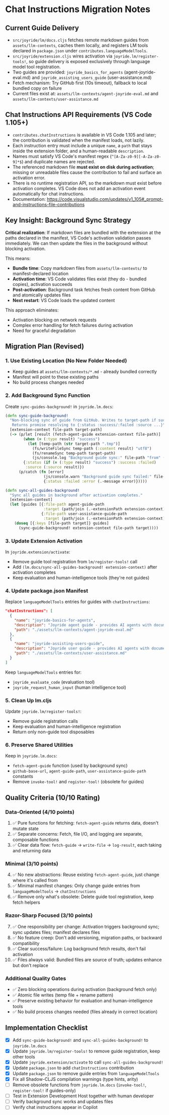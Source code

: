 # Chat Instructions Migration Notes

## Current Guide Delivery
- `src/joyride/lm/docs.cljs` fetches remote markdown guides from `assets/llm-contexts`, caches them locally, and registers LM tools declared in `package.json` under `contributes.languageModelTools`.
- `src/joyride/extension.cljs` wires activation via `joyride.lm/register-tools!`, so guide delivery is exposed exclusively through language model tool registration.
- Two guides are provided: `joyride_basics_for_agents` (agent-joyride-eval.md) and `joyride_assisting_users_guide` (user-assistance.md)
- Fetch mechanism: Try GitHub first (10s timeout), fallback to local bundled copy on failure
- Current files exist at: `assets/llm-contexts/agent-joyride-eval.md` and `assets/llm-contexts/user-assistance.md`

## Chat Instructions API Requirements (VS Code 1.105+)
- `contributes.chatInstructions` is available in VS Code 1.105 and later; the contribution is validated when the manifest loads, not lazily.
- Each instruction entry must include a unique `name`, a `path` that stays inside the extension folder, and a human-readable `description`.
- Names must satisfy VS Code's manifest regex (`^[A-Za-z0-9][-A-Za-z0-9]*$`) and duplicate names are rejected.
- The referenced markdown file **must exist on disk during activation**; missing or unreadable files cause the contribution to fail and surface an activation error.
- There is no runtime registration API, so the markdown must exist before activation completes. VS Code does not add an activation event automatically for chat instructions.
- Documentation: https://code.visualstudio.com/updates/v1_105#_prompt-and-instructions-file-contributions

## Key Insight: Background Sync Strategy
**Critical realization**: If markdown files are bundled with the extension at the paths declared in the manifest, VS Code's activation validation passes immediately. We can then update the files in the background without blocking activation.

This means:
- **Bundle time**: Copy markdown files from `assets/llm-contexts/` to manifest-declared location
- **Activation time**: VS Code validates files exist (they do - bundled copies), activation succeeds
- **Post-activation**: Background task fetches fresh content from GitHub and atomically updates files
- **Next restart**: VS Code loads the updated content

This approach eliminates:
- Activation blocking on network requests
- Complex error handling for fetch failures during activation
- Need for graceful degradation

## Migration Plan (Revised)

### 1. Use Existing Location (No New Folder Needed)
- Keep guides at `assets/llm-contexts/*.md` - already bundled correctly
- Manifest will point to these existing paths
- No build process changes needed

### 2. Add Background Sync Function
Create `sync-guides-background!` in `joyride.lm.docs`:
```clojure
(defn sync-guide-background!
  "Non-blocking sync of guide from GitHub. Writes to target-path if successful.
   Returns promise resolving to {:status :success/:failed :source ...}"
  [extension-context file-path target-path]
  (-> (p/let [result (fetch-agent-guide extension-context file-path)]
        (when (= (:type result) "success")
          (let [temp-path (str target-path ".tmp")]
            (fs/writeFileSync temp-path (:content result) "utf8")
            (fs/renameSync temp-path target-path)
            (js/console.log "Background guide sync:" file-path "from" (:source result))))
        {:status (if (= (:type result) "success") :success :failed)
         :source (:source result)})
      (p/catch (fn [error]
                 (js/console.warn "Background guide sync failed:" file-path (.-message error))
                 {:status :failed :error (.-message error)}))))

(defn sync-all-guides-background!
  "Sync all guides in background after activation completes."
  [extension-context]
  (let [guides [{:file-path agent-guide-path
                 :target (path/join (.-extensionPath extension-context) agent-guide-path)}
                {:file-path user-assistance-guide-path
                 :target (path/join (.-extensionPath extension-context) user-assistance-guide-path)}]]
    (doseq [{:keys [file-path target]} guides]
      (sync-guide-background! extension-context file-path target))))
```

### 3. Update Extension Activation
In `joyride.extension/activate`:
- Remove guide tool registration from `lm/register-tools!` call
- Add `(lm.docs/sync-all-guides-background! extension-context)` after activation completes
- Keep evaluation and human-intelligence tools (they're not guides)

### 4. Update package.json Manifest
Replace `languageModelTools` entries for guides with `chatInstructions`:
```json
"chatInstructions": [
  {
    "name": "joyride-basics-for-agents",
    "description": "Joyride agent guide - provides AI agents with documentation about using Joyride evaluation effectively",
    "path": "./assets/llm-contexts/agent-joyride-eval.md"
  },
  {
    "name": "joyride-assisting-users-guide",
    "description": "Joyride user guide - provides AI agents with documentation about helping users learn Joyride",
    "path": "./assets/llm-contexts/user-assistance.md"
  }
]
```

Keep `languageModelTools` entries for:
- `joyride_evaluate_code` (evaluation tool)
- `joyride_request_human_input` (human intelligence tool)

### 5. Clean Up lm.cljs
Update `joyride.lm/register-tools!`:
- Remove guide registration calls
- Keep evaluation and human-intelligence registration
- Return only non-guide tool disposables

### 6. Preserve Shared Utilities
Keep in `joyride.lm.docs`:
- `fetch-agent-guide` function (used by background sync)
- `github-base-url`, `agent-guide-path`, `user-assistance-guide-path` constants
- Remove `invoke-tool!` and `register-tool!` (obsolete for guides)

## Quality Criteria (10/10 Rating)

### Data-Oriented (4/10 points)
1. ✅ Pure functions for fetching: `fetch-agent-guide` returns data, doesn't mutate state
2. ✅ Separate concerns: Fetch, file I/O, and logging are separate, composable functions
3. ✅ Clear data flow: `fetch-guide` → `write-file` → `log-result`, each taking and returning data

### Minimal (3/10 points)
4. ✅ No new abstractions: Reuse existing `fetch-agent-guide`, just change where it's called from
5. ✅ Minimal manifest changes: Only change guide entries from `languageModelTools` → `chatInstructions`
6. ✅ Remove only what's obsolete: Delete guide tool registration, keep fetch helpers

### Razor-Sharp Focused (3/10 points)
7. ✅ One responsibility per change: Activation triggers background sync; sync updates files; manifest declares files
8. ✅ No feature creep: Don't add versioning, migration paths, or backward compatibility
9. ✅ Clear success/failure: Log background fetch results, don't fail activation
10. ✅ Files always valid: Bundled files are source of truth; updates enhance but don't replace

### Additional Quality Gates
- ✅ Zero blocking operations during activation (background fetch only)
- ✅ Atomic file writes (temp file + rename pattern)
- ✅ Preserve existing behavior for evaluation and human-intelligence tools
- ✅ No build process changes needed (files already in correct location)

## Implementation Checklist
- [x] Add `sync-guide-background!` and `sync-all-guides-background!` to `joyride.lm.docs`
- [x] Update `joyride.lm/register-tools!` to remove guide registration, keep other tools
- [x] Update `joyride.extension/activate` to call `sync-all-guides-background!`
- [x] Update `package.json` to add `chatInstructions` contribution
- [x] Update `package.json` to remove guide entries from `languageModelTools`
- [x] Fix all Shadow-CLJS compilation warnings (type hints, arity)
- [ ] Remove obsolete functions from `joyride.lm.docs` (`invoke-tool!`, `register-tool!` if guides-only)
- [ ] Test in Extension Development Host together with human developer
- [ ] Verify background sync works and updates files
- [ ] Verify chat instructions appear in Copilot
